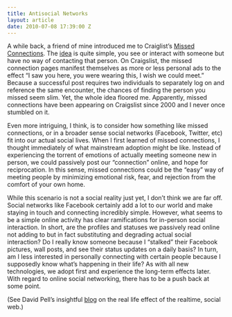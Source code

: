 ```yaml
---
title: Antisocial Networks
layout: article
date: 2010-07-08 17:39:00 Z
---
```


A while back, a friend of mine introduced me to Craiglist’s [Missed Connections](http://washingtondc.craigslist.org/mis/). The [idea](http://en.wikipedia.org/wiki/Missed_connections) is quite simple, you see or interact with someone but have no way of contacting that person. On Craigslist, the missed connection pages manifest themselves as more or less personal ads to the effect “I saw you here, you were wearing this, I wish we could meet.” Because a successful post requires two individuals to separately log on and reference the same encounter, the chances of finding the person you missed seem slim. Yet, the whole idea floored me. Apparently, missed connections have been appearing on Craigslist since 2000 and I never once stumbled on it. 

Even more intriguing, I think, is to consider how something like missed connections, or in a broader sense social networks (Facebook, Twitter, etc) fit into our actual social lives. When I first learned of missed connections, I thought immediately of what mainstream adoption might be like. Instead of experiencing the torrent of emotions of actually meeting someone new in person, we could passively post our “connection” online, and hope for reciprocation. In this sense, missed connections could be the “easy” way of meeting people by minimizing emotional risk, fear, and rejection from the comfort of your own home.

While this scenario is not a social reality just yet, I don’t think we are far off. Social networks like Facebook certainly add a lot to our world and make staying in touch and connecting incredibly simple. However, what seems to be a simple online activity has clear ramifications for in-person social interaction. In short, are the profiles and statuses we passively read online not adding to but in fact substituting and degrading actual social interaction? Do I really know someone because I “stalked” their Facebook pictures, wall posts, and see their status updates on a daily basis? In turn, am I less interested in personally connecting with certain people because I supposedly know what’s happening in their life? As with all new technologies, we adopt first and experience the long-term effects later. With regard to online social networking, there has to be a push back at some point.  

(See David Pell’s insightful [blog](http://tweetagewasteland.com/) on the real life effect of the realtime, social web.)
